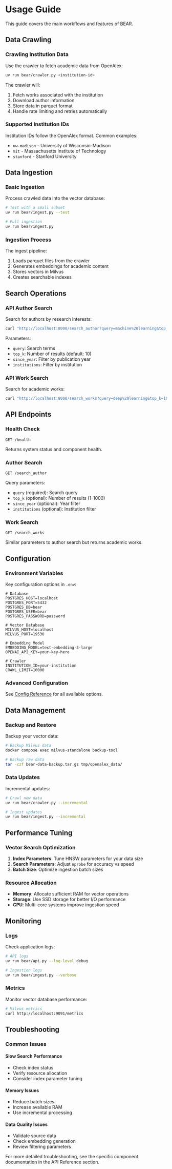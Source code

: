# Usage Guide

This guide covers the main workflows and features of BEAR.

## Data Crawling

### Crawling Institution Data

Use the crawler to fetch academic data from OpenAlex:

```bash
uv run bear/crawler.py <institution-id>
```

The crawler will:

1. Fetch works associated with the institution
2. Download author information
3. Store data in parquet format
4. Handle rate limiting and retries automatically

### Supported Institution IDs

Institution IDs follow the OpenAlex format. Common examples:

- `uw-madison` - University of Wisconsin-Madison
- `mit` - Massachusetts Institute of Technology
- `stanford` - Stanford University

## Data Ingestion

### Basic Ingestion

Process crawled data into the vector database:

```bash
# Test with a small subset
uv run bear/ingest.py --test

# Full ingestion
uv run bear/ingest.py
```

### Ingestion Process

The ingest pipeline:

1. Loads parquet files from the crawler
2. Generates embeddings for academic content
3. Stores vectors in Milvus
4. Creates searchable indexes

## Search Operations

### API Author Search

Search for authors by research interests:

```bash
curl "http://localhost:8000/search_author?query=machine%20learning&top_k=50"
```

Parameters:

- `query`: Search terms
- `top_k`: Number of results (default: 10)
- `since_year`: Filter by publication year
- `institutions`: Filter by institution

### API Work Search

Search for academic works:

```bash
curl "http://localhost:8000/search_works?query=deep%20learning&top_k=100"
```

## API Endpoints

### Health Check

```http
GET /health
```

Returns system status and component health.

### Author Search

```http
GET /search_author
```

Query parameters:

- `query` (required): Search query
- `top_k` (optional): Number of results (1-1000)
- `since_year` (optional): Year filter
- `institutions` (optional): Institution filter

### Work Search

```http
GET /search_works
```

Similar parameters to author search but returns academic works.

## Configuration

### Environment Variables

Key configuration options in `.env`:

```env
# Database
POSTGRES_HOST=localhost
POSTGRES_PORT=5432
POSTGRES_DB=bear
POSTGRES_USER=bear
POSTGRES_PASSWORD=password

# Vector Database
MILVUS_HOST=localhost
MILVUS_PORT=19530

# Embedding Model
EMBEDDING_MODEL=text-embedding-3-large
OPENAI_API_KEY=your-key-here

# Crawler
INSTITUTION_ID=your-institution
CRAWL_LIMIT=10000
```

### Advanced Configuration

See [Config Reference](reference/config.md) for all available options.

## Data Management

### Backup and Restore

Backup your vector data:

```bash
# Backup Milvus data
docker compose exec milvus-standalone backup-tool

# Backup raw data
tar -czf bear-data-backup.tar.gz tmp/openalex_data/
```

### Data Updates

Incremental updates:

```bash
# Crawl new data
uv run bear/crawler.py --incremental

# Ingest updates
uv run bear/ingest.py --incremental
```

## Performance Tuning

### Vector Search Optimization

1. **Index Parameters**: Tune HNSW parameters for your data size
2. **Search Parameters**: Adjust `nprobe` for accuracy vs speed
3. **Batch Size**: Optimize ingestion batch sizes

### Resource Allocation

- **Memory**: Allocate sufficient RAM for vector operations
- **Storage**: Use SSD storage for better I/O performance
- **CPU**: Multi-core systems improve ingestion speed

## Monitoring

### Logs

Check application logs:

```bash
# API logs
uv run bear/api.py --log-level debug

# Ingestion logs
uv run bear/ingest.py --verbose
```

### Metrics

Monitor vector database performance:

```bash
# Milvus metrics
curl http://localhost:9091/metrics
```

## Troubleshooting

### Common Issues

#### Slow Search Performance

- Check index status
- Verify resource allocation
- Consider index parameter tuning

#### Memory Issues

- Reduce batch sizes
- Increase available RAM
- Use incremental processing

#### Data Quality Issues

- Validate source data
- Check embedding generation
- Review filtering parameters

For more detailed troubleshooting, see the specific component documentation in the API Reference section.
